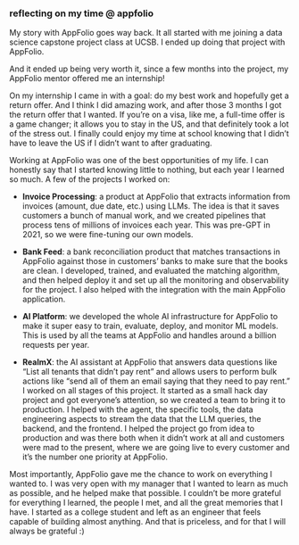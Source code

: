 ### reflecting on my time @ appfolio

My story with AppFolio goes way back. It all started with me joining a data science capstone project class at UCSB. I ended up doing that project with AppFolio.

And it ended up being very worth it, since a few months into the project, my AppFolio mentor offered me an internship!

On my internship I came in with a goal: do my best work and hopefully get a return offer. And I think I did amazing work, and after those 3 months I got the return offer that I wanted. If you’re on a visa, like me, a full-time offer is a game changer; it allows you to stay in the US, and that definitely took a lot of the stress out. I finally could enjoy my time at school knowing that I didn’t have to leave the US if I didn’t want to after graduating.

Working at AppFolio was one of the best opportunities of my life. I can honestly say that I started knowing little to nothing, but each year I learned so much. A few of the projects I worked on:

- **Invoice Processing**: a product at AppFolio that extracts information from invoices (amount, due date, etc.) using LLMs. The idea is that it saves customers a bunch of manual work, and we created pipelines that process tens of millions of invoices each year. This was pre-GPT in 2021, so we were fine-tuning our own models.

- **Bank Feed**: a bank reconciliation product that matches transactions in AppFolio against those in customers’ banks to make sure that the books are clean. I developed, trained, and evaluated the matching algorithm, and then helped deploy it and set up all the monitoring and observability for the project. I also helped with the integration with the main AppFolio application.

- **AI Platform**: we developed the whole AI infrastructure for AppFolio to make it super easy to train, evaluate, deploy, and monitor ML models. This is used by all the teams at AppFolio and handles around a billion requests per year.

- **RealmX**: the AI assistant at AppFolio that answers data questions like “List all tenants that didn’t pay rent” and allows users to perform bulk actions like “send all of them an email saying that they need to pay rent.” I worked on all stages of this project. It started as a small hack day project and got everyone’s attention, so we created a team to bring it to production. I helped with the agent, the specific tools, the data engineering aspects to stream the data that the LLM queries, the backend, and the frontend. I helped the project go from idea to production and was there both when it didn’t work at all and customers were mad to the present, where we are going live to every customer and it’s the number one priority at AppFolio.

Most importantly, AppFolio gave me the chance to work on everything I wanted to. I was very open with my manager that I wanted to learn as much as possible, and he helped make that possible. I couldn’t be more grateful for everything I learned, the people I met, and all the great memories that I have. I started as a college student and left as an engineer that feels capable of building almost anything. And that is priceless, and for that I will always be grateful :)
